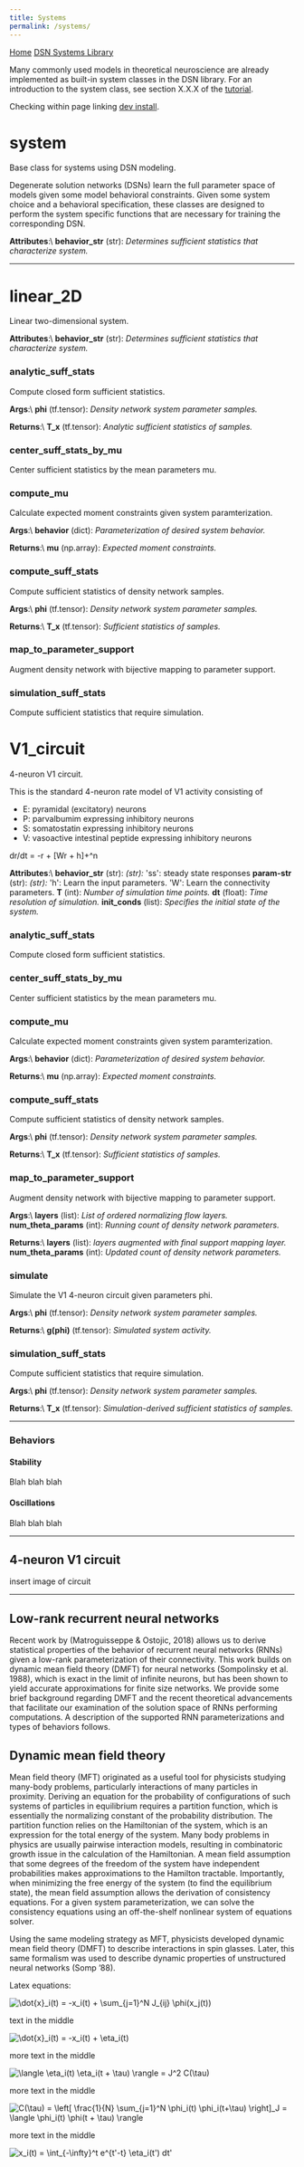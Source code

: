 ```yaml
---
title: Systems
permalink: /systems/
---
```


<div class="topnav">
  <a class="active" href="../">Home</a>
  <a href="#">DSN Systems Library</a>
</div>

Many commonly used models in theoretical neuroscience are already implemented as built-in system classes in the DSN library.  For an introduction to the system class, see section X.X.X of the [tutorial](index.md).

Checking within page linking
[dev install](../#dev-install). 

# system #
Base class for systems using DSN modeling.

Degenerate solution networks (DSNs) learn the full parameter space of models
given some model behavioral constraints. Given some system choice and a
behavioral specification, these classes are designed to perform the system
specific functions that are necessary for training the corresponding DSN.

**Attributes**:\\
**behavior_str** (str): *Determines sufficient statistics that characterize system.*


*****

# <a name="linear_2D"> </a> linear_2D #
Linear two-dimensional system.

**Attributes**:\\
**behavior_str** (str): *Determines sufficient statistics that characterize system.*

### analytic_suff_stats ###
Compute closed form sufficient statistics.

**Args**:\\
**phi** (tf.tensor): *Density network system parameter samples.*

**Returns**:\\
**T_x** (tf.tensor): *Analytic sufficient statistics of samples.*




### center_suff_stats_by_mu ###
Center sufficient statistics by the mean parameters mu.


### compute_mu ###
Calculate expected moment constraints given system paramterization.

**Args**:\\
**behavior** (dict): *Parameterization of desired system behavior.*

**Returns**:\\
**mu** (np.array): *Expected moment constraints.*




### compute_suff_stats ###
Compute sufficient statistics of density network samples.

**Args**:\\
**phi** (tf.tensor): *Density network system parameter samples.*

**Returns**:\\
**T_x** (tf.tensor): *Sufficient statistics of samples.*



### map_to_parameter_support ###
Augment density network with bijective mapping to parameter support.


### simulation_suff_stats ###
Compute sufficient statistics that require simulation.


# V1_circuit #
 4-neuron V1 circuit.

This is the standard 4-neuron rate model of V1 activity consisting of
- E: pyramidal (excitatory) neurons
- P: parvalbumim expressing inhibitory neurons
- S: somatostatin expressing inhibitory neurons
- V: vasoactive intestinal peptide expressing inhibitory neurons

dr/dt = -r + [Wr + h]+^n

**Attributes**:\\
**behavior_str** (str): *(str):*
'ss': steady state responses
**param-str** (str): *(str):*
'h': Learn the input parameters.
'W': Learn the connectivity parameters.
**T** (int): *Number of simulation time points.*
**dt** (float): *Time resolution of simulation.*
**init_conds** (list): *Specifies the initial state of the system.*

### analytic_suff_stats ###
Compute closed form sufficient statistics.


### center_suff_stats_by_mu ###
Center sufficient statistics by the mean parameters mu.


### compute_mu ###
Calculate expected moment constraints given system paramterization.

**Args**:\\
**behavior** (dict): *Parameterization of desired system behavior.*

**Returns**:\\
**mu** (np.array): *Expected moment constraints.*




### compute_suff_stats ###
Compute sufficient statistics of density network samples.

**Args**:\\
**phi** (tf.tensor): *Density network system parameter samples.*

**Returns**:\\
**T_x** (tf.tensor): *Sufficient statistics of samples.*




### map_to_parameter_support ###
Augment density network with bijective mapping to parameter support.

**Args**:\\
**layers** (list): *List of ordered normalizing flow layers.*
**num_theta_params** (int): *Running count of density network parameters.*

**Returns**:\\
**layers** (list): *layers augmented with final support mapping layer.*
**num_theta_params** (int): *Updated count of density network parameters.*




### simulate ###
Simulate the V1 4-neuron circuit given parameters phi.

**Args**:\\
**phi** (tf.tensor): *Density network system parameter samples.*

**Returns**:\\
**g(phi)** (tf.tensor): *Simulated system activity.*




### simulation_suff_stats ###
Compute sufficient statistics that require simulation.

**Args**:\\
**phi** (tf.tensor): *Density network system parameter samples.*

**Returns**:\\
**T_x** (tf.tensor): *Simulation-derived sufficient statistics of samples.*




*****


### Behaviors ###
#### Stability ####
Blah blah blah

#### Oscillations ####
Blah blah blah


*****

## 4-neuron V1 circuit ##
insert image of circuit


*****

## Low-rank recurrent neural networks #

Recent work by (Matroguisseppe & Ostojic, 2018) allows us to derive statistical properties of the behavior of recurrent neural networks (RNNs) given a low-rank parameterization of their connectivity.  This work builds on dynamic mean field theory (DMFT) for neural networks (Sompolinsky et al. 1988), which is exact in the limit of infinite neurons, but has been shown to yield accurate approximations for finite size networks.  We provide some brief background regarding DMFT and the recent theoretical advancements that facilitate our examination of the solution space of RNNs performing computations.  A description of the supported RNN parameterizations and types of behaviors follows.

## Dynamic mean field theory ##
Mean field theory (MFT) originated as a useful tool for physicists studying many-body problems, particularly interactions of many particles in proximity.  Deriving an equation for the probability of configurations of such systems of particles in equilibrium requires a partition function, which is essentially the normalizing constant of the probability distribution.  The partition function relies on the Hamiltonian of the system, which is an expression for the total energy of the system.  Many body problems in physics are usually pairwise interaction models, resulting in  combinatoric growth issue in the calculation of the Hamiltonian.  A mean field assumption that some degrees of the freedom of the system have independent probabilities makes approximations to the Hamilton tractable.  Importantly, when minimizing the free energy of the system (to find the equilibrium state), the mean field assumption allows the derivation of consistency equations.  For a given system parameterization, we can solve the consistency equations using an off-the-shelf nonlinear system of equations solver.

Using the same modeling strategy as MFT, physicists developed dynamic mean field theory (DMFT) to describe interactions in spin glasses. Later, this same formalism was used to describe dynamic properties of unstructured neural networks (Somp ’88).

Latex equations:

<img src="https://latex.codecogs.com/gif.latex?\dot{x}_i(t)&space;=&space;-x_i(t)&space;&plus;&space;\sum_{j=1}^N&space;J_{ij}&space;\phi(x_j(t))" title="\dot{x}_i(t) = -x_i(t) + \sum_{j=1}^N J_{ij} \phi(x_j(t))" />

text in the middle

<img src="https://latex.codecogs.com/gif.latex?\dot{x}_i(t)&space;=&space;-x_i(t)&space;&plus;&space;\eta_i(t)" title="\dot{x}_i(t) = -x_i(t) + \eta_i(t)" />

more text in the middle

<img src="https://latex.codecogs.com/gif.latex?\langle&space;\eta_i(t)&space;\eta_i(t&space;&plus;&space;\tau)&space;\rangle&space;=&space;J^2&space;C(\tau)" title="\langle \eta_i(t) \eta_i(t + \tau) \rangle = J^2 C(\tau)" />

more text in the middle

<img src="https://latex.codecogs.com/gif.latex?C(\tau)&space;=&space;\left[&space;\frac{1}{N}&space;\sum_{j=1}^N&space;\phi_i(t)&space;\phi_i(t&plus;\tau)&space;\right]_J&space;=&space;\langle&space;\phi_i(t)&space;\phi(t&space;&plus;&space;\tau)&space;\rangle" title="C(\tau) = \left[ \frac{1}{N} \sum_{j=1}^N \phi_i(t) \phi_i(t+\tau) \right]_J = \langle \phi_i(t) \phi(t + \tau) \rangle" />

more text in the middle

<img src="https://latex.codecogs.com/gif.latex?x_i(t)&space;=&space;\int_{-\infty}^t&space;e^{t'-t}&space;\eta_i(t')&space;dt'" title="x_i(t) = \int_{-\infty}^t e^{t'-t} \eta_i(t') dt'" />